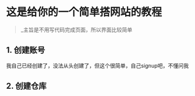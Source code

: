 # 这是给你的一个简单搭网站的教程

>_主旨是不用写代码完成页面，所以界面比较简单

## 1. 创建账号
我自己已经创建了，没法从头创建了，但这个很简单，自己signup吧，不懂问我

## 2. 创建仓库

